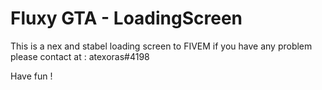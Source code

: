 <h1/>Fluxy GTA -  LoadingScreen</h1>

This is a nex and stabel loading screen to FIVEM
if you have any problem please contact at : atexoras#4198

Have fun !
